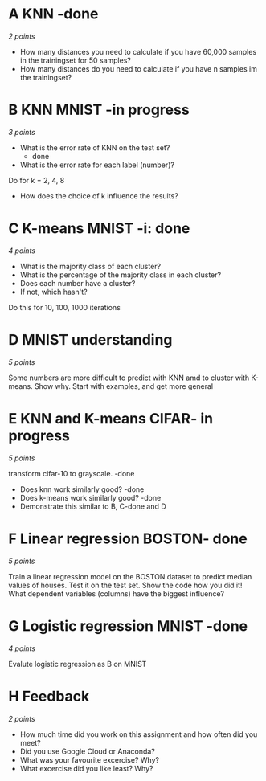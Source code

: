 
# A KNN -done
_2 points_

- How many distances you need to calculate if you have 60,000 samples in the trainingset for 50 samples? 
- How many distances do you need to calculate if you have n samples im the trainingset?

# B KNN MNIST -in progress
_3 points_

- What is the error rate of KNN on the test set?
    - done
- What is the error rate for each label (number)?

Do for k = 2, 4, 8

- How does the choice of k influence the results?

# C K-means MNIST -i: done
_4 points_

- What is the majority class of each cluster? 
- What is the percentage of the majority class in each cluster? 
- Does each number have a cluster?
- If not, which hasn't?

Do this for 10, 100, 1000 iterations

# D MNIST understanding
_5 points_

Some numbers are more difficult to predict with KNN amd to cluster with K-means. 
Show why. Start with examples, and get more general

# E KNN and K-means CIFAR- in progress
_5 points_

transform cifar-10 to grayscale. 
    -done

- Does knn work similarly good?
    -done
- Does k-means work similarly good?
    -done
- Demonstrate this similar to  B, C-done and D

# F Linear regression BOSTON- done
_5 points_

Train a linear regression model on the BOSTON dataset to predict median values of houses. Test it on the test set.
Show the code how you did it! What dependent variables (columns) have the biggest influence?

# G Logistic regression MNIST -done
_4 points_

Evalute logistic regression as B  on MNIST

# H Feedback
_2 points_

* How much time did you work on this assignment and how often did you meet?
* Did you use Google Cloud or Anaconda?
* What was your favourite excercise? Why?
* What excercise did you like least? Why?





